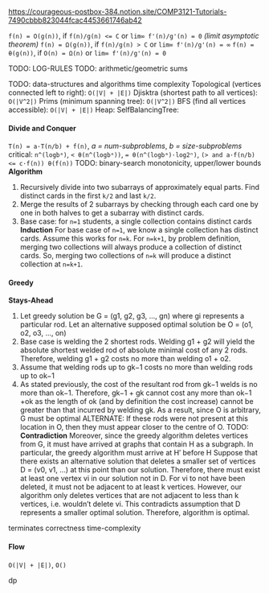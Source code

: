 <!-- SPDX-License-Identifier: zlib-acknowledgement -->
https://courageous-postbox-384.notion.site/COMP3121-Tutorials-7490cbbb823044fcac4453661746ab42

`f(n) = O(g(n))`, if `f(n)/g(n) <= C` or `lim∞ f'(n)/g'(n) = 0` *(limit asymptotic theorem)*
`f(n) = Ω(g(n))`, if `f(n)/g(n) > C` or `lim∞ f'(n)/g'(n) = ∞`
`f(n) = θ(g(n))`, if `O(n) = Ω(n)` or `lim∞ f'(n)/g'(n) = 0`

TODO: LOG-RULES
TODO: arithmetic/geometric sums

TODO: data-structures and algorithms time complexity
Topological (vertices connected left to right): `O(|V| + |E|)` 
Djisktra (shortest path to all vertices): `O(|V^2|)`
Prims (minimum spanning tree): `O(|V^2|)`
BFS (find all vertices accessible): `O(|V| + |E|)` 
Heap:
SelfBalancingTree:

#### Divide and Conquer
`T(n) = a·T(n/b) + f(n)`, *a = num-subproblems*, *b = size-subproblems*
critical: `n^(logbᵃ)`, `< θ(n^(logbᵃ))`, `= θ(n^(logbᵃ)·log2ⁿ)`, `(> and a·f(n/b) <= c·f(n)) θ(f(n))` 
TODO: binary-search monotonicity, upper/lower bounds
**Algorithm**
1. Recursively divide into two subarrays of approximately equal parts. Find distinct cards in the first `k/2` and last `k/2`.
2. Merge the results of 2 subarrays by checking through each card one by one in both halves to get a subarray with distinct cards.
3. Base case: for `n=1` students, a single collection contains distinct cards
**Induction**
For base case of `n=1`, we know a single collection has distinct cards. 
Assume this works for `n=k`. 
For `n=k+1`, by problem definition, merging two collections will always produce a collection of distinct cards. 
So, merging two collections of `n=k` will produce a distinct collection at `n=k+1`.
#### Greedy
**Stays-Ahead**
1. Let greedy solution be G = (g1, g2, g3, ..., gn) where gi represents a particular rod. 
   Let an alternative supposed optimal solution be O = (o1, o2, o3, ..., on)
2. Base case is welding the 2 shortest rods. 
   Welding g1 + g2 will yield the absolute shortest welded rod of absolute minimal cost of any 2 rods. 
   Therefore, welding g1 + g2 costs no more than welding o1 + o2.
3. Assume that welding rods up to gk−1 costs no more than welding rods up to ok−1  
4.  As stated previously, the cost of the resultant
rod from gk−1 welds is no more than ok−1. Therefore, gk−1 + gk cannot cost any
more than ok−1 +ok as the length of ok (and by definition the cost increase) cannot
be greater than that incurred by welding gk. As a result, since O is arbitrary, G
must be optimal
ALTERNATE: If these rods were not present at this location in O, then they must appear closer to the centre of O. 
TODO: **Contradiction**
Moreover, since the greedy algorithm deletes vertices from G, it must
have arrived at graphs that contain H as a subgraph. In particular, the greedy algorithm
must arrive at H′ before H
Suppose that there exists an alternative solution that deletes a smaller set of
vertices D = (v0, v1, ...) at this point than our solution. Therefore, there must exist
at least one vertex vi in our solution not in D. For vi to not have been deleted, it
must not be adjacent to at least k vertices. However, our algorithm only deletes
vertices that are not adjacent to less than k vertices, i.e. wouldn’t delete vi. This
contradicts assumption that D represents a smaller optimal solution. Therefore,
algorithm is optimal.

  terminates
  correctness
  time-complexity

#### Flow
`O(|V| + |E|)`, `O()`

dp
